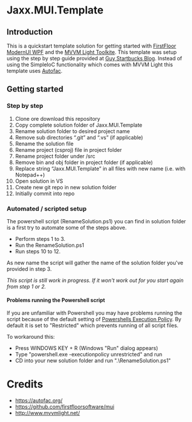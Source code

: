 # Jaxx.MUI.Template

## Introduction
This is a quickstart template solution for getting started with
[FirstFloor ModernUI WPF](https://github.com/firstfloorsoftware/mui) and the 
[MVVM Light Toolkite](http://www.mvvmlight.net/). This template was setup using the step by step guide provided at
[Guy Startbucks Blog](https://weblogs.asp.net/guystarbuck/mvvmlight-and-modernui-part-1-setup). Instead of using the 
SimpleIoC functionality which comes with MVVM Light this template uses [Autofac](https://autofac.org/).

## Getting started
### Step by step
1. Clone ore download this repository
2. Copy complete solution folder of Jaxx.MUI.Template
3. Rename solution folder to desired project name
4. Remove sub directories “.git” and “.vs” (if applicable)
5. Rename the solution file
6. Rename project (csproj) file in project folder
7. Rename project folder under /src
8. Remove bin and obj folder in project folder (if applicable)
9. Replace string “Jaxx.MUI.Template” in all files with new name (i.e. with Notepad++) 
10. Open solution in VS
11. Create new git repo in new solution folder
12. Initially commit into repo

### Automated / scripted setup

The powershell script (RenameSolution.ps1) you can find in solution folder is a first try to automate some of the steps
above.

* Perform steps 1 to 3.
* Run the RenameSolution.ps1
* Run steps 10 to 12.

As new name the script will gather the name of the solution folder you've provided in step 3.

*This script is still work in progress. If it won't work out for you start again from step 1 or 2.*

#### Problems running the Powershell script
If you are unfamiliar with Powershell you may have problems running the script because of the default setting 
of [Powershells Execution Policy](https://docs.microsoft.com/en-us/powershell/module/microsoft.powershell.core/about_execution_policies?view=powershell-6).
By default it is set to "Restricted" which prevents running of all script files.

To workaround this:
* Press WINDOWS KEY + R (Windows "Run" dialog appears)
* Type "powershell.exe -executionpolicy unrestricted" and run
* CD into your new solution folder and run ".\RenameSolution.ps1"

# Credits 
* https://autofac.org/
* https://github.com/firstfloorsoftware/mui
* http://www.mvvmlight.net/




